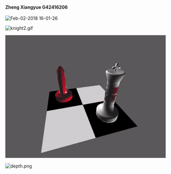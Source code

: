 #### Zheng Xiangyue G42416206


![Feb-02-2018 16-01-26](<https://raw.githubusercontent.com/Zhengxiangyue/graphicsAssignments/master/result/Knight.gif>)

![knight2.gif](https://github.com/Zhengxiangyue/graphicsAssignments/blob/master/result/Knight2.gif?raw=true)

![knight2.gif](https://raw.githubusercontent.com/Zhengxiangyue/graphicsAssignments/test/result/texture.gif?raw=true)

![depth.png](https://raw.githubusercontent.com/Zhengxiangyue/renderer/master/result/bigApature.png?raw=true)